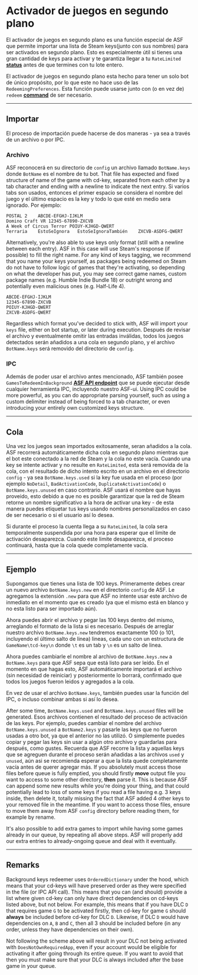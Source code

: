 # Activador de juegos en segundo plano

El activador de juegos en segundo plano es una función especial de ASF que permite importar una lista de Steam keys(junto con sus nombres) para ser activados en segundo plano. Esto es especialmente útil si tienes una gran cantidad de keys para activar y te garantiza llegar a tu `RateLimited` **[status](https://github.com/JustArchiNET/ArchiSteamFarm/wiki/FAQ#what-is-the-meaning-of-status-when-redeeming-a-key)** antes de que termines con tu lote entero.

El activador de juegos en segundo plano esta hecho para tener un solo bot de único propósito, por lo que este no hace uso de las `RedeemingPreferences`. Esta función puede usarse junto con (o en vez de) `redeem` **[command](https://github.com/JustArchiNET/ArchiSteamFarm/wiki/Commands)** de ser necesario.

* * *

## Importar

El proceso de importación puede hacerse de dos maneras - ya sea a través de un archivo o por IPC.

### Archivo

ASF reconocerá en su directorio de `config` un archivo llamado `BotName.keys` donde `BotName` es el nombre de tu bot. That file has expected and fixed structure of name of the game with cd-key, separated from each other by a tab character and ending with a newline to indicate the next entry. Si varios tabs son usados, entonces el primer espacio se considera el nombre del juego y el último espacio es la key y todo lo que esté en medio sera ignorado. Por ejemplo:

    POSTAL 2    ABCDE-EFGHJ-IJKLM
    Domino Craft VR 12345-67890-ZXCVB
    A Week of Circus Terror POIUY-KJHGD-QWERT
    Terraria    EstoSeIgnora   EstoSeIgnoraTambién    ZXCVB-ASDFG-QWERT
    

Alternatively, you're also able to use keys only format (still with a newline between each entry). ASF in this case will use Steam's response (if possible) to fill the right name. For any kind of keys tagging, we recommend that you name your keys yourself, as packages being redeemed on Steam do not have to follow logic of games that they're activating, so depending on what the developer has put, you may see correct game names, custom package names (e.g. Humble Indie Bundle 18) or outright wrong and potentially even malicious ones (e.g. Half-Life 4).

    ABCDE-EFGHJ-IJKLM
    12345-67890-ZXCVB
    POIUY-KJHGD-QWERT
    ZXCVB-ASDFG-QWERT
    

Regardless which format you've decided to stick with, ASF will import your `keys` file, either on bot startup, or later during execution. Después de revisar el archivo y eventualmente omitir las entradas inválidas, todos los juegos detectados serán añadidos a una cola en segundo plano, y el archivo `BotName.keys` será removido del directorio de `config`.

### IPC

Además de poder usar el archivo antes mencionado, ASF también posee `GamesToRedeemInBackground` **[ASF API endpoint](https://github.com/JustArchiNET/ArchiSteamFarm/wiki/IPC#asf-api)** que se puede ejecutar desde cualquier herramienta IPC, incluyendo nuestro ASF-ui. Using IPC could be more powerful, as you can do appropriate parsing yourself, such as using a custom delimiter instead of being forced to a tab character, or even introducing your entirely own customized keys structure.

* * *

## Cola

Una vez los juegos sean importados exitosamente, seran añadidos a la cola. ASF recorrerá automáticamente dicha cola en segundo plano mientras que el bot este conectado a la red de Steam y la cola no este vacía. Cuando una key se intente activar y no resulte en `RateLimited`, esta será removida de la cola, con el resultado de dicho intento escrito en un archivo en el directorio `config` - ya sea `BotName.keys.used` si la key fue usada en el proceso (por ejemplo `NoDetail`, `BadActivationCode`, `DuplicateActivationCode`) o `BotName.keys.unused` en caso contrario. ASF usará el nombre que hayas proveido, esto debido a que no es posible garantizar que la red de Steam retorne un nombre significativo a la hora de activar una key - de esta manera puedes etiquetar tus keys usando nombres personalizados en caso de ser necesario o si el usuario así lo desea.

Si durante el proceso la cuenta llega a su `RateLimited`, la cola sera temporalmente suspendida por una hora para esperar que el limite de activación desaparezca. Cuando este limite desaparezca, el proceso continuará, hasta que la cola quede completamente vacía.

* * *

## Ejemplo

Supongamos que tienes una lista de 100 keys. Primeramente debes crear un nuevo archivo `BotName.keys.new` en el directorio `config` de ASF. Le agregamos la extensión `.new` para que ASF no intente usar este archivo de inmediato en el momento que es creado (ya que el mismo está en blanco y no esta listo para ser importado aún).

Ahora puedes abrir el archivo y pegar las 100 keys dentro del mismo, arreglando el formato de la lista si es necesario. Después de arreglar nuestro archivo `BotName.keys.new` tendremos exactamente 100 (o 101, incluyendo el último salto de linea) lineas, cada uno con un estructura de `GameName\tcd-key\n` donde `\t` es un tab y `\n` es un salto de linea.

Ahora puedes cambiarle el nombre al archivo de `BotName.keys.new` a `BotName.keys` para que ASF sepa que está listo para ser leído. En el momento en que hagas esto, ASF automáticamente importará el archivo (sin necesidad de reiniciar) y posteriormente lo borrará, confirmado que todos los juegos fueron leidos y agregados a la cola.

En vez de usar el archivo `BotName.keys`, también puedes usar la función del IPC, o incluso combinar ambas si así lo desea.

After some time, `BotName.keys.used` and `BotName.keys.unused` files will be generated. Esos archivos contienen el resultado del proceso de activación de las keys. Por ejemplo, puedes cambiar el nombre del archivo `BotName.keys.unused` a `BotName2.keys` y pasarle las keys que no fueron usadas a otro bot, ya que el anterior no las utilizó. O simplemente puedes copiar y pegar las keys sin usar a algún otro archivo y guardarlas para después, como gustes. Recuerda que ASF recorre la lista y aquellas keys que se agreguen durante el proceso serán añadidas a las archivos `used` y `unused`, aún asi se recomienda esperar a que la lista quede completamente vacía antes de querer agregar más. If you absolutely must access those files before queue is fully emptied, you should firstly **move** output file you want to access to some other directory, **then** parse it. This is because ASF can append some new results while you're doing your thing, and that could potentially lead to loss of some keys if you read a file having e.g. 3 keys inside, then delete it, totally missing the fact that ASF added 4 other keys to your removed file in the meantime. If you want to access those files, ensure to move them away from ASF `config` directory before reading them, for example by rename.

It's also possible to add extra games to import while having some games already in our queue, by repeating all above steps. ASF will properly add our extra entries to already-ongoing queue and deal with it eventually.

* * *

## Remarks

Background keys redeemer uses `OrderedDictionary` under the hood, which means that your cd-keys will have preserved order as they were specified in the file (or IPC API call). This means that you can (and should) provide a list where given cd-key can only have direct dependencies on cd-keys listed above, but not below. For example, this means that if you have DLC `D` that requires game `G` to be activated firstly, then cd-key for game `G` should **always** be included before cd-key for DLC `D`. Likewise, if DLC `D` would have dependencies on `A`, `B` and `C`, then all 3 should be included before (in any order, unless they have dependencies on their own).

Not following the scheme above will result in your DLC not being activated with `DoesNotOwnRequiredApp`, even if your account would be eligible for activating it after going through its entire queue. If you want to avoid that then you must make sure that your DLC is always included after the base game in your queue.